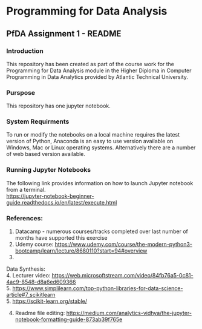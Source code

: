 # Programming for Data Analysis<br>

## PfDA Assignment 1 - README<br>

### Introduction

This repository has been created as part of the course work for the Programming for Data Analysis module in the Higher Diploma in Computer Programming in Data Analytics provided by Atlantic Technical University.<br>

### Purspose<br>

This repository has one jupyter notebook.<br>

### System Requirments<br>

To run or modify the notebooks on a local machine requires the latest version of Python, Anaconda is an easy to use version available on Windows, Mac or Linux operating systems. Alternatively there are a number of web based version available.<br>

### Running Jupyter Notebooks

The following link provides information on how to launch Jupyter notebook from a terminal.<br>
https://jupyter-notebook-beginner-guide.readthedocs.io/en/latest/execute.html<br>

### References:

1. Datacamp - numerous courses/tracks completed over last number of months have supported this exercise<br>
2. Udemy course: https://www.udemy.com/course/the-modern-python3-bootcamp/learn/lecture/8680110?start=94#overview<br>
3.
Data Synthesis:<br>
4. Lecturer video: https://web.microsoftstream.com/video/84fb76a5-0c81-4ac9-8548-d8a6ed609366<br>
5. https://www.simplilearn.com/top-python-libraries-for-data-science-article#7_scikitlearn<br>
5. https://scikit-learn.org/stable/<br>

4. Readme file editing: https://medium.com/analytics-vidhya/the-jupyter-notebook-formatting-guide-873ab39f765e<br>